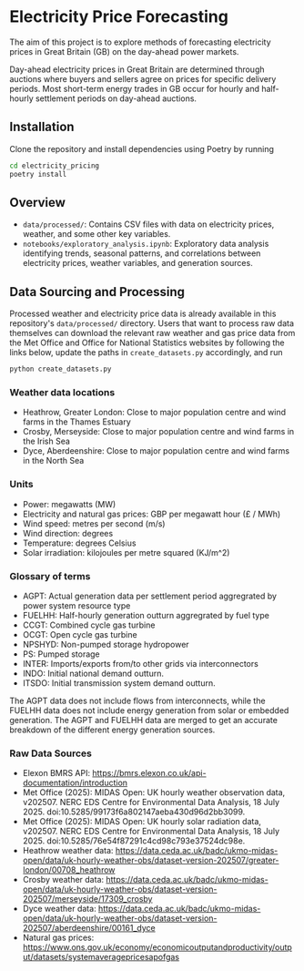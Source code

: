 # Electricity Price Forecasting

The aim of this project is to explore methods of forecasting electricity prices in Great Britain (GB) on the day-ahead power markets.

Day-ahead electricity prices in Great Britain are determined through auctions where buyers and sellers agree on prices for specific delivery periods. Most short-term energy trades in GB occur for hourly and half-hourly settlement periods on day-ahead auctions.

## Installation

Clone the repository and install dependencies using Poetry by running

```bash
cd electricity_pricing
poetry install
```

## Overview

- `data/processed/`: Contains CSV files with data on electricity prices, weather, and some other key variables.
- `notebooks/exploratory_analysis.ipynb`: Exploratory data analysis identifying trends, seasonal patterns, and correlations between electricity prices, weather variables, and generation sources.

## Data Sourcing and Processing

Processed weather and electricity price data is already available in this repository's `data/processed/` directory. Users that want to  process raw data themselves can download the relevant raw weather and gas price data from the Met Office and Office for National Statistics websites by following the links below, update the paths in `create_datasets.py` accordingly, and run
```bash
python create_datasets.py
```

### Weather data locations

- Heathrow, Greater London: Close to major population centre and wind farms in the Thames Estuary
- Crosby, Merseyside: Close to major population centre and wind farms in the Irish Sea
- Dyce, Aberdeenshire: Close to major population centre and wind farms in the North Sea

### Units

- Power: megawatts (MW)
- Electricity and natural gas prices: GBP per megawatt hour (£ / MWh)
- Wind speed: metres per second (m/s)
- Wind direction: degrees
- Temperature: degrees Celsius
- Solar irradiation: kilojoules per metre squared (KJ/m^2)

### Glossary of terms

- AGPT: Actual generation data per settlement period aggregrated by power system resource type
- FUELHH: Half-hourly generation outturn aggregrated by fuel type
- CCGT: Combined cycle gas turbine
- OCGT: Open cycle gas turbine
- NPSHYD: Non-pumped storage hydropower
- PS: Pumped storage
- INTER:  Imports/exports from/to other grids via interconnectors
- INDO: Initial national demand outturn.
- ITSDO: Initial transmission system demand outturn.

The AGPT data does not include flows from interconnects, while the FUELHH data does not include energy generation from solar or embedded generation. The AGPT and FUELHH data are merged to get an accurate breakdown of the different energy generation sources.

### Raw Data Sources

- Elexon BMRS API: https://bmrs.elexon.co.uk/api-documentation/introduction
- Met Office (2025): MIDAS Open: UK hourly weather observation data, v202507. NERC EDS Centre for Environmental Data Analysis, 18 July 2025. doi:10.5285/99173f6a802147aeba430d96d2bb3099.
- Met Office (2025): MIDAS Open: UK hourly solar radiation data, v202507. NERC EDS Centre for Environmental Data Analysis, 18 July 2025. doi:10.5285/76e54f87291c4cd98c793e37524dc98e.
- Heathrow weather data: https://data.ceda.ac.uk/badc/ukmo-midas-open/data/uk-hourly-weather-obs/dataset-version-202507/greater-london/00708_heathrow
- Crosby weather data: https://data.ceda.ac.uk/badc/ukmo-midas-open/data/uk-hourly-weather-obs/dataset-version-202507/merseyside/17309_crosby
- Dyce weather data: https://data.ceda.ac.uk/badc/ukmo-midas-open/data/uk-hourly-weather-obs/dataset-version-202507/aberdeenshire/00161_dyce
- Natural gas prices: https://www.ons.gov.uk/economy/economicoutputandproductivity/output/datasets/systemaveragepricesapofgas